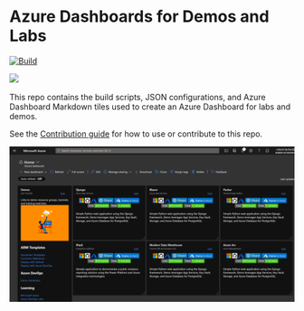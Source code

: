 # Azure Dashboards for Demos and Labs
[![Build](https://github.com/ralacher/azure-dashboards/actions/workflows/build-and-deploy.yml/badge.svg)](https://github.com/ralacher/azure-dashboards/actions/workflows/build-and-deploy.yml)

<a href="https://portal.azure.com/#create/Microsoft.Template/uri/https%3A%2F%2Fraw.githubusercontent.com%2Fralacher%2Fazure-dashboards%2Fmain%2Farm-templates%2FdeployTemplate.json" target="_blank">
  <img src="https://aka.ms/deploytoazurebutton"/>
</a>

This repo contains the build scripts, JSON configurations, and Azure Dashboard Markdown tiles used to create an Azure Dashboard for labs and demos.

See the [Contribution guide](CONTRIBUTING.md) for how to use or contribute to this repo.

![Dashboard](widgets/images/dashboard.png)
